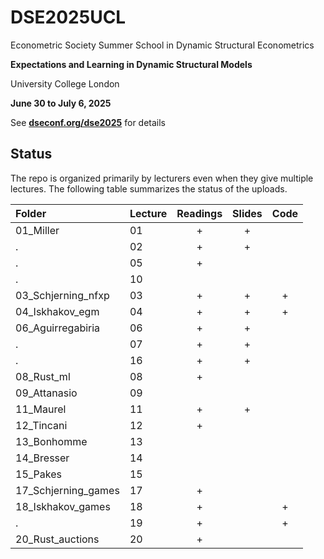 # DSE2025UCL

Econometric Society Summer School in Dynamic Structural Econometrics

**Expectations and Learning in Dynamic Structural Models**

University College London

**June 30 to July 6, 2025**

See [**dseconf.org/dse2025**](https://dseconf.org/dse2025) for details


## Status

The repo is organized primarily by lecturers even when they give multiple lectures. The following table summarizes the status of the uploads.

| Folder | Lecture | Readings | Slides | Code |
|:---|:---|:--:|:-:|:-:|
01_Miller           | 01 | + | + | |
.                   | 02 | + | + | |
.                   | 05 | + | | |
.                   | 10 | | | |
03_Schjerning_nfxp  | 03 | + | + | + |
04_Iskhakov_egm     | 04 | + | + | + |
06_Aguirregabiria   | 06 | + | + | |
.                   | 07 | + | + | |
.                   | 16 | + | + | |
08_Rust_ml          | 08 | + | | |
09_Attanasio        | 09 | | | |
11_Maurel           | 11 | + | + | |
12_Tincani          | 12 | + | | |
13_Bonhomme         | 13 | | | |
14_Bresser          | 14 | | | |
15_Pakes            | 15 | | | |
17_Schjerning_games | 17 | + | | |
18_Iskhakov_games   | 18 | + | | + |
.                   | 19 | + | | + |
20_Rust_auctions    | 20 | + | | |
